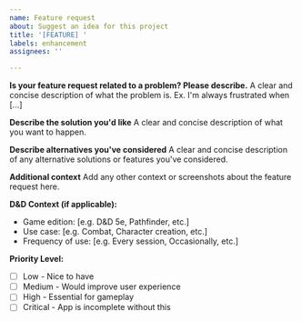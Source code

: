 ```yaml
---
name: Feature request
about: Suggest an idea for this project
title: '[FEATURE] '
labels: enhancement
assignees: ''

---
```


**Is your feature request related to a problem? Please describe.**
A clear and concise description of what the problem is. Ex. I'm always frustrated when [...]

**Describe the solution you'd like**
A clear and concise description of what you want to happen.

**Describe alternatives you've considered**
A clear and concise description of any alternative solutions or features you've considered.

**Additional context**
Add any other context or screenshots about the feature request here.

**D&D Context (if applicable):**
- Game edition: [e.g. D&D 5e, Pathfinder, etc.]
- Use case: [e.g. Combat, Character creation, etc.]
- Frequency of use: [e.g. Every session, Occasionally, etc.]

**Priority Level:**
- [ ] Low - Nice to have
- [ ] Medium - Would improve user experience
- [ ] High - Essential for gameplay
- [ ] Critical - App is incomplete without this
